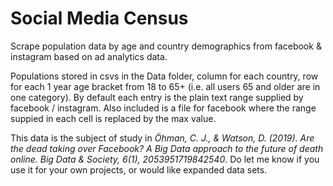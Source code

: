 # Social Media Census
Scrape population data by age and country demographics from facebook & instagram based on ad analytics data.

Populations stored in csvs in the Data folder, column for each country, row for each 1 year age bracket from 18 to 65+ (i.e. all users 65 and older are in one category). By default each entry is the plain text range supplied by facebook / instagram. Also included is a file for facebook where the range suppied in each cell is replaced by the max value.

This data is the subject of study in _Öhman, C. J., & Watson, D. (2019). Are the dead taking over Facebook? A Big Data approach to the future of death online. Big Data & Society, 6(1), 2053951719842540_. Do let me know if you use it for your own projects, or would like expanded data sets.
